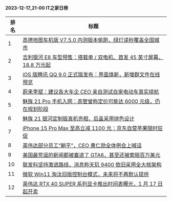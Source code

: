 #### 2023-12-17_21-00  IT之家日榜

| 排名 | 标题|
| --- | ---|
| 1 | [高德地图车机版 V7.5.0 内测版本偷跑，绿灯读秒覆盖全国城市](https://www.ithome.com/0/739/735.htm) |
| 2 | [吉利银河 E8 车型预售：搭载单 / 双电机、首发 45 英寸屏幕，18.8 万元起](https://www.ithome.com/0/739/731.htm) |
| 3 | [iOS 版腾讯 QQ 9.0 正式版发布：界面焕新，新增群文件在线预览](https://www.ithome.com/0/739/763.htm) |
| 4 | [蔚来李斌：建议各大车企 CEO 亲自测试自家电动车真实续航](https://www.ithome.com/0/739/756.htm) |
| 5 | [魅族 21 Pro 手机入网：高管曾称定价可能达 6000 元级，仍在规划阶段](https://www.ithome.com/0/739/747.htm) |
| 6 | [魅族 21 银河定制版真机亮相，后盖采用拼色设计](https://www.ithome.com/0/739/737.htm) |
| 7 | [iPhone 15 Pro Max 至高立减 1100 元：京东自营苹果限时狂促](https://www.ithome.com/0/739/765.htm) |
| 8 | [英伟达部分员工“躺平”，CEO 黄仁勋全体例会上喊话](https://www.ithome.com/0/739/757.htm) |
| 9 | [美国最荒诞的新闻都被塞进了 GTA6，甚至还被索赔百万美元](https://www.ithome.com/0/739/772.htm) |
| 10 | [联发科坚持激进路线，消息称天玑 9400 依旧采用全大核架构](https://www.ithome.com/0/739/748.htm) |
| 11 | [微软 Win11 淘汰旧版控制台模式，未来将不再默认提供](https://www.ithome.com/0/739/751.htm) |
| 12 | [英伟达 RTX 40 SUPER 系列显卡推出时间表曝光，1 月 17 日起开卖](https://www.ithome.com/0/739/728.htm) |
